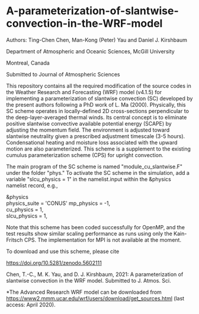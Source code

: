 # A-parameterization-of-slantwise-convection-in-the-WRF-model

Authors: Ting-Chen Chen, Man-Kong (Peter) Yau and Daniel J. Kirshbaum

Department of Atmospheric and Oceanic Sciences, McGill University 

Montreal, Canada

Submitted to Journal of Atmospheric Sciences

This repository contains all the required modification of the source codes in the Weather Research and Forecasting (WRF) model (v4.1.5) for implementing a parameterization of slantwise convection (SC) developed by the present authors following a PhD work of L. Ma (2000). Physically, this SC scheme operates in locally-defined 2D cross-sections perpendicular to the deep-layer-averaged thermal winds. Its central concept is to eliminate positive slantwise convective available potential energy (SCAPE) by adjusting the momentum field. The environment is adjusted toward slantwise neutrality given a prescribed adjustment timescale (3-5 hours). Condensational heating and moisture loss associated with the upward motion are also parameterized. This scheme is a supplement to the existing cumulus parameterization scheme (CPS) for upright convection.

The main program of the SC scheme is named "module_cu_slantwise.F" under the folder "phys." 
To activate the SC scheme in the simulation, add a variable "slcu_physics = 1" in the namelist.input 
within the &physics namelist record, e.g.,
 
 &physics   
 physics_suite                       = 'CONUS' 
 mp_physics                          = -1,    
 cu_physics                          =  1,   
 slcu_physics                        =  1,    


Note that this scheme has been coded successfully for OpenMP, and the test results show similar scaling performance as runs using only the Kain-Fritsch CPS. The implementation for MPI is not available at the moment.

To download and use this scheme, please cite 

https://doi.org/10.5281/zenodo.5602111

Chen, T.-C., M. K. Yau, and D. J. Kirshbaum, 2021: A parameterization of slantwise convection in the WRF model. Submitted to J. Atmos. Sci.


*The Advanced Research WRF model can be downloaded from https://www2.mmm.ucar.edu/wrf/users/download/get_sources.html (last access: April 2020).
